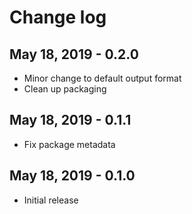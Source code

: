 # Change log

## May 18, 2019 - 0.2.0

- Minor change to default output format
- Clean up packaging

## May 18, 2019 - 0.1.1

- Fix package metadata

## May 18, 2019 - 0.1.0

- Initial release
